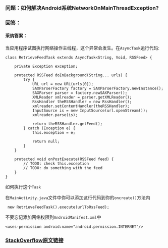 ### 问题：如何解决Android系统NetworkOnMainThreadException?

### 回答：
#### 采纳答案： 
当应用程序试图执行网络操作主线程，这个异常会发生。在`AsyncTask`运行代码:

```
class RetrieveFeedTask extends AsyncTask<String, Void, RSSFeed> {

    private Exception exception;

    protected RSSFeed doInBackground(String... urls) {
        try {
            URL url = new URL(urls[0]);
            SAXParserFactory factory = SAXParserFactory.newInstance();
            SAXParser parser = factory.newSAXParser();
            XMLReader xmlreader = parser.getXMLReader();
            RssHandler theRSSHandler = new RssHandler();
            xmlreader.setContentHandler(theRSSHandler);
            InputSource is = new InputSource(url.openStream());
            xmlreader.parse(is);

            return theRSSHandler.getFeed();
        } catch (Exception e) {
            this.exception = e;

            return null;
        }
    }

    protected void onPostExecute(RSSFeed feed) {
        // TODO: check this.exception
        // TODO: do something with the feed
    }
}
```      
                                              
如何执行这个`Task`

在`MainActivity.java`文件中你可以添加这行代码到你的`oncreate()`方法内
```
 new RetrieveFeedTask().execute(urlToRssFeed);
```
不要忘记添加网络权限到`AndroidManifest.xml`中

```
<uses-permission android:name="android.permission.INTERNET"/>
```



### [StackOverflow原文链接](https://stackoverflow.com/questions/6343166/how-do-i-fix-android-os-networkonmainthreadexception) 
